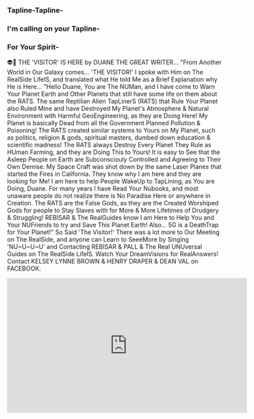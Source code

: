 ### Tapline-Tapline-
### I'm calling on your Tapline-
### For Your Spirit-



👽🦎 THE 'VISITOR' IS HERE by DUANE THE GREAT WRITER... "From Another World in Our Galaxy comes... 'THE VISITOR!' I spoke with Him on The RealSide LifeIS, and translated what He told Me as a Brief Explanation why He is Here... "Hello Duane, You are The NUMan, and I have come to Warn Your Planet Earth and Other Planets that still have some life on them about the RATS. The same Reptilian Alien TapLinerS (RATS) that Rule Your Planet also Ruled Mine and have Destroyed My Planet's Atmosphere & Natural Environment with Harmful GeoEngineering, as they are Doing Here! My Planet is basically Dead from all the Government Planned Pollution & Poisoning! The RATS created similar systems to Yours on My Planet, such as politics, religion & gods, spiritual masters, dumbed down education & scientific madness! The RATS always Destroy Every Planet They Rule as HUman Farming, and they are Doing This to Yours! It is easy to See that the Asleep People on Earth are Subconsciouly Controlled and Agreeing to Their Own Demise. My Space Craft was shot down by the same Laser Planes that started the Fires in California. They know why I am here and they are looking for Me! I am here to help People WakeUp to TapLining, as You are Doing, Duane. For many years I have Read Your Nubooks, and most unaware people do not realize there is No Paradise Here or anywhere in Creation. The RATS are the False Gods, as they are the Created Worshiped Gods for people to Stay Slaves with for More & More Lifetimes of Drudgery & Struggling! REBISAR & The RealGuides know I am Here to Help You and Your NUFriends to try and Save This Planet Earth! Also... 5G is a DeathTrap for Your Planet!" So Said 'The Visitor!' There was a lot more to Our Meeting on The RealSide, and anyone can Learn to SeeeMore by Singing 'NU~U~U~U' and Contacting REBISAR & PALL & The Real UNUversal Guides on The RealSide LifeIS. Watch Your DreamVisions for RealAnswers! Contact KELSEY LYNNE BROWN & HENRY DRAPER & DEAN VAL on FACEBOOK.


<iframe width="560" height="315" src="https://www.youtube.com/embed/videoseries?list=PL8xPT6VXv6UfW5N-ejcaHzDK4OR3vF1kx" frameborder="0" allow="accelerometer; autoplay; encrypted-media; gyroscope; picture-in-picture" allowfullscreen></iframe>

